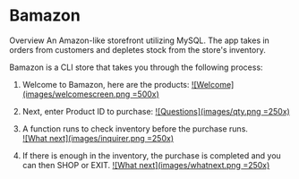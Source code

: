 # Bamazon
Overview
An Amazon-like storefront utilizing MySQL.  The app takes in orders from customers and depletes stock from the store's inventory.

Bamazon is a CLI store that takes you through the following process:

1. Welcome to Bamazon, here are the products:
[![Welcome](images/welcomescreen.png =500x)](#)

2. Next, enter Product ID to purchase:
[![Questions](images/qty.png =250x)](#)

3. A function runs to check inventory before the purchase runs.   
[![What next](images/inquirer.png =250x)](#)

4. If there is enough in the inventory, the purchase is completed and you can then SHOP or EXIT.
[![What next](images/whatnext.png =250x)](#)